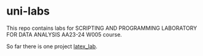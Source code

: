 # uni-labs

This repo contains labs for SCRIPTING AND PROGRAMMING LABORATORY FOR DATA ANALYSIS AA23-24 W005 course.

So far there is one project [latex_lab](./latex_lab).